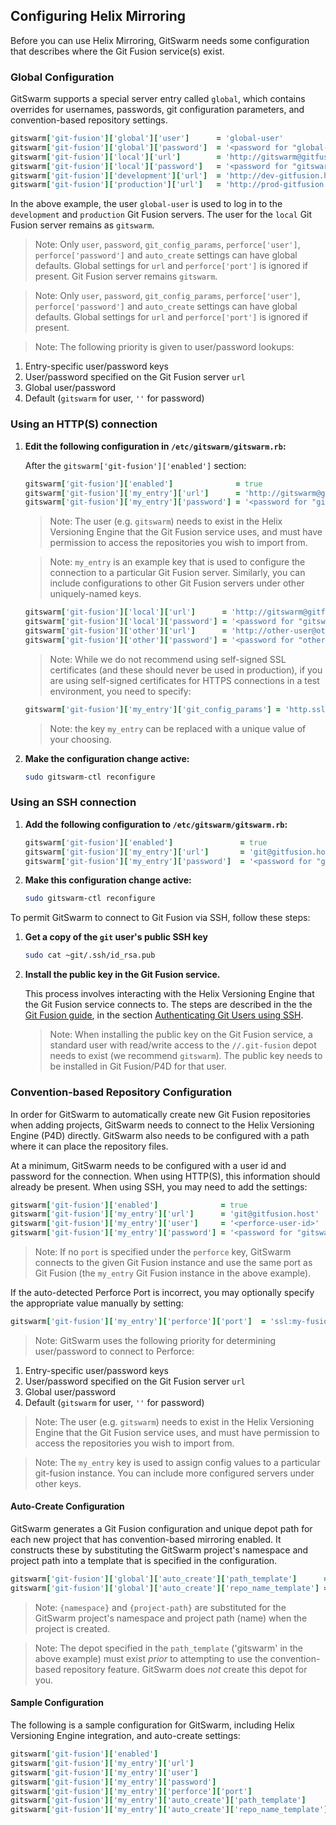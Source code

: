 ## Configuring Helix Mirroring

Before you can use Helix Mirroring, GitSwarm needs some configuration
that describes where the Git Fusion service(s) exist.

### Global Configuration

GitSwarm supports a special server entry called `global`, which contains
overrides for usernames, passwords, git configuration parameters, and
convention-based repository settings.

```ruby
gitswarm['git-fusion']['global']['user']      = 'global-user'
gitswarm['git-fusion']['global']['password']  = '<password for "global-user" user>'
gitswarm['git-fusion']['local']['url']        = 'http://gitswarm@gitfusion.host/'
gitswarm['git-fusion']['local']['password']   = '<password for "gitswarm" user>'
gitswarm['git-fusion']['development']['url']  = 'http://dev-gitfusion.host/'
gitswarm['git-fusion']['production']['url']   = 'http://prod-gitfusion.host/'
```

In the above example, the user `global-user` is used to log in to the
`development` and `production` Git Fusion servers. The user for the `local`
Git Fusion server remains as `gitswarm`.

> Note: Only `user`, `password`, `git_config_params`, `perforce['user']`,
        `perforce['password']` and `auto_create` settings can have global
        defaults. Global settings for `url` and `perforce['port']` is
        ignored if present.
Git Fusion server remains `gitswarm`.

> Note: Only `user`, `password`, `git_config_params`, `perforce['user']`,
  `perforce['password']` and `auto_create` settings can have global
  defaults. Global settings for `url` and `perforce['port']` is ignored if
  present.

> Note: The following priority is given to user/password lookups:
  1.  Entry-specific user/password keys
  1.  User/password specified on the Git Fusion server `url`
  1.  Global user/password
  1.  Default (`gitswarm` for user, `''` for password)

### Using an HTTP(S) connection

1.  **Edit the following configuration in `/etc/gitswarm/gitswarm.rb`:**

    After the `gitswarm['git-fusion']['enabled']` section:

    ```ruby
    gitswarm['git-fusion']['enabled']              = true
    gitswarm['git-fusion']['my_entry']['url']      = 'http://gitswarm@gitfusion.host/'
    gitswarm['git-fusion']['my_entry']['password'] = '<password for "gitswarm" user>'
    ```

    > Note: The user (e.g. `gitswarm`) needs to exist in the Helix
      Versioning Engine that the Git Fusion service uses, and must have
      permission to access the repositories you wish to import from.

    > Note: `my_entry` is an example key that is used to configure the
      connection to a particular Git Fusion server. Similarly, you can
      include configurations to other Git Fusion servers under other
      uniquely-named keys.

    ```ruby
    gitswarm['git-fusion']['local']['url']      = 'http://gitswarm@gitfusion.host/'
    gitswarm['git-fusion']['local']['password'] = '<password for "gitswarm" user>'
    gitswarm['git-fusion']['other']['url']      = 'http://other-user@other-gitfusin.host/'
    gitswarm['git-fusion']['other']['password'] = '<password for "other-user" user>'
    ```

    > Note: While we do not recommend using self-signed SSL certificates
      (and these should never be used in production), if you are using
      self-signed certificates for HTTPS connections in a test environment,
      you need to specify:

    ```ruby
    gitswarm['git-fusion']['my_entry']['git_config_params'] = 'http.sslVerify=false'
    ```

    > Note: the key `my_entry` can be replaced with a unique value of your
      choosing.

1.  **Make the configuration change active:**

    ```bash
    sudo gitswarm-ctl reconfigure
    ```

### Using an SSH connection

1.  **Add the following configuration to `/etc/gitswarm/gitswarm.rb`:**

    ```ruby
    gitswarm['git-fusion']['enabled']               = true
    gitswarm['git-fusion']['my_entry']['url']       = 'git@gitfusion.host'
    gitswarm['git-fusion']['my_entry']['password']  = '<password for "gitswarm" user>'
    ```

1.  **Make this configuration change active:**

    ```bash
    sudo gitswarm-ctl reconfigure
    ```

To permit GitSwarm to connect to Git Fusion via SSH, follow these steps:

1.  **Get a copy of the `git` user's public SSH key**

    ```bash
    sudo cat ~git/.ssh/id_rsa.pub
    ```

1.  **Install the public key in the Git Fusion service.**

    This process involves interacting with the Helix Versioning Engine that
    the Git Fusion service connects to. The steps are described in the the
    [Git Fusion
    guide](http://www.perforce.com/perforce/doc.current/manuals/git-fusion/index.html),
    in the section [Authenticating Git Users using
    SSH](http://www.perforce.com/perforce/doc.current/manuals/git-fusion/appendix.ssh.html).

    > Note: When installing the public key on the Git Fusion service, a
            standard user with read/write access to the `//.git-fusion`
            depot needs to exist (we recommend `gitswarm`). The public key
            needs to be installed in Git Fusion/P4D for that user.

### Convention-based Repository Configuration

In order for GitSwarm to automatically create new Git Fusion repositories
when adding projects, GitSwarm needs to connect to the Helix Versioning
Engine (P4D) directly. GitSwarm also needs to be configured with a path
where it can place the repository files.

At a minimum, GitSwarm needs to be configured with a user id and password
for the connection. When using HTTP(S), this information should already be
present. When using SSH, you may need to add the settings:

```ruby
gitswarm['git-fusion']['enabled']              = true
gitswarm['git-fusion']['my_entry']['url']      = 'git@gitfusion.host'
gitswarm['git-fusion']['my_entry']['user']     = '<perforce-user-id>'
gitswarm['git-fusion']['my_entry']['password'] = '<password for "gitswarm" user>'
```

> Note: If no `port` is specified under the `perforce` key, GitSwarm
  connects to the given Git Fusion instance and use the same port as Git
  Fusion (the `my_entry` Git Fusion instance in the above example).

If the auto-detected Perforce Port is incorrect, you may optionally specify
the appropriate value manually by setting:

```ruby
gitswarm['git-fusion']['my_entry']['perforce']['port']  = 'ssl:my-fusion:1666'
```

> Note: GitSwarm uses the following priority for determining user/password
  to connect to Perforce:
  1.    Entry-specific user/password keys
  1.    User/password specified on the Git Fusion server `url`
  1.    Global user/password
  1.    Default (`gitswarm` for user, `''` for password)

> Note: The user (e.g. `gitswarm`) needs to exist in the Helix Versioning
  Engine that the Git Fusion service uses, and must have permission to
  access the repositories you wish to import from.

> Note: The `my_entry` key is used to assign config values to a particular
  git-fusion instance. You can include more configured servers under other
  keys.

#### Auto-Create Configuration

GitSwarm generates a Git Fusion configuration and unique depot path for
each new project that has convention-based mirroring enabled. It constructs
these by substituting the GitSwarm project's namespace and project path
into a template that is specified in the configuration.

```ruby
gitswarm['git-fusion']['global']['auto_create']['path_template']      = '//gitswarm/projects/{namespace}/{project-path}'
gitswarm['git-fusion']['global']['auto_create']['repo_name_template'] = 'gitswarm-{namespace}-{project-path}'
```

> Note: `{namespace}` and `{project-path}` are substituted for the GitSwarm
  project's namespace and project path (name) when the project is created.

> Note: The depot specified in the `path_template` ('gitswarm' in the above
  example) must exist *prior* to attempting to use the convention-based
  repository feature. GitSwarm does *not* create this depot for you.

#### Sample Configuration

The following is a sample configuration for GitSwarm, including Helix
Versioning Engine integration, and auto-create settings:

```ruby
gitswarm['git-fusion']['enabled']                                       = true
gitswarm['git-fusion']['my_entry']['url']                               = 'git@gitfusion.host'
gitswarm['git-fusion']['my_entry']['user']                              = '<perforce-user-id>'
gitswarm['git-fusion']['my_entry']['password']                          = '<password for "gitswarm" user>'
gitswarm['git-fusion']['my_entry']['perforce']['port']                  = 'ssl:my-fusion:1666'
gitswarm['git-fusion']['my_entry']['auto_create']['path_template']      = '//gitswarm/projects/{namespace}/{project-path}'
gitswarm['git-fusion']['my_entry']['auto_create']['repo_name_template'] = 'gitswarm-{namespace}-{project-path}'
```
